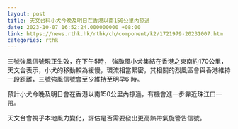 ```yaml
---
layout: post
title: 天文台料小犬今晚及明日在香港以南150公里內掠過
date: 2023-10-07 16:52:24.000000000 +08:00
link: https://news.rthk.hk/rthk/ch/component/k2/1721979-20231007.htm
categories: rthk
---
```


三號強風信號現正生效，在下午5時， 強颱風小犬集結在香港之東南約170公里，天文台表示，小犬的移動較為緩慢，環流相當緊密，其相關的烈風區會與香港維持一段距離，三號強風信號會至少維持至明早6 時。 

預計小犬今晚及明日會在香港以南150公里內掠過，有機會進一步靠近珠江口一帶。

天文台會視乎本地風力變化，評估是否需要發出更高熱帶氣旋警告信號。
